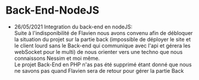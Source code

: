 # Back-End-NodeJS
- 26/05/2021 Integration du back-end en nodeJS:  
Suite à l'indisponibilité  de Flavien nous avons convenu afin de débloquer la situation du projet sur la partie back (impossible de déployer le site et le client lourd sans le Back-end qui communique avec l'api et gérera les webSocket pour le multi)  de nous orienter vers une techno que nous connaissons Nessim et moi même.  
Le projet Back-End en PHP n'as pas été supprimé étant donné que nous ne savons pas quand Flavien sera de retour pour gérer la partie Back
